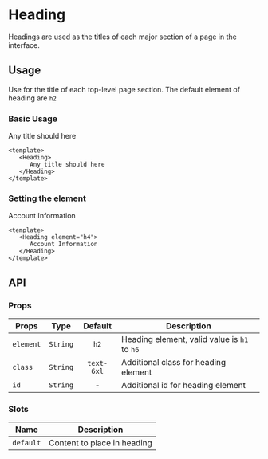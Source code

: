 <script setup>
    import Heading from './Heading.vue'
</script>


# Heading
Headings are used as the titles of each major section of a page in the interface.

## Usage
Use for the title of each top-level page section. The default element of heading are `h2`

### Basic Usage

<preview>
   <Heading>
      Any title should here
   </Heading>
</preview>

```vue
<template>
   <Heading>
      Any title should here
   </Heading>
</template>
```

### Setting the element

<preview>
   <Heading element="h4">
      Account Information
   </Heading>
</preview>

```vue
<template>
   <Heading element="h4">
      Account Information
   </Heading>
</template>
```

## API

### Props

| Props         |   Type    | Default    | Description                                     |
|---------------|:---------:|:----------:|-------------------------------------------------|
| `element`     | `String`  | `h2`       | Heading element, valid value is `h1` to  `h6`   |
| `class`       | `String`  | `text-6xl` | Additional class for heading element            |
| `id`          | `String`  | -          | Additional id for heading element               |

### Slots

| Name      | Description                 |
|-----------|-----------------------------|
| `default` | Content to place in heading |
